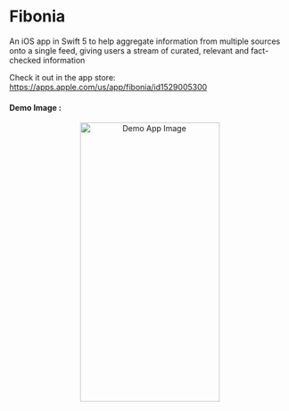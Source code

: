 # Fibonia
An iOS app in Swift 5 to help aggregate information from multiple sources onto a single feed, giving users a stream of curated, relevant and fact-checked information

Check it out in the app store: https://apps.apple.com/us/app/fibonia/id1529005300

#### **Demo Image :**
<p align="center">
  <img src="https://www.fibonia.com/phone.png" alt="Demo App Image" width="250" height="500">
</p>
